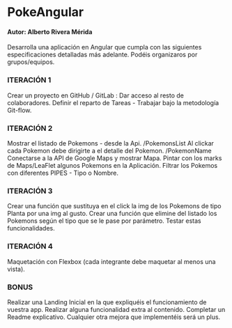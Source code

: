 # PokeAngular
#### Autor: Alberto Rivera Mérida

Desarrolla una aplicación en Angular que cumpla con las siguientes especificaciones detalladas más adelante. Podéis organizaros por grupos/equipos.

### ITERACIÓN 1
Crear un proyecto en GitHub / GitLab : Dar acceso al resto de colaboradores.
Definir el reparto de Tareas - Trabajar bajo la metodología Git-flow.

### ITERACIÓN 2
Mostrar el listado de Pokemons - desde la Api. /PokemonsList
Al clickar cada Pokemon debe dirigirte a el detalle del Pokemon. /PokemonName
Conectarse a la API de Google Maps y mostrar Mapa.
Pintar con los marks de Maps/LeaFlet algunos Pokemons en la Aplicación.
Filtrar los Pokemos con diferentes PIPES - Tipo o Nombre.

### ITERACIÓN 3
Crear una función que sustituya en el click la img de los Pokemons de tipo Planta por una img al gusto.
Crear una función que elimine del listado los Pokemons según el tipo que se le pase por parámetro.
Testar estas funcionalidades.

### ITERACIÓN 4
Maquetación con Flexbox (cada integrante debe maquetar al menos una vista).

### BONUS
Realizar una Landing Inicial en la que expliquéis el funcionamiento de vuestra app.
Realizar alguna funcionalidad extra al contenido.
Completar un Readme explicativo.
Cualquier otra mejora que implementéis será un plus.